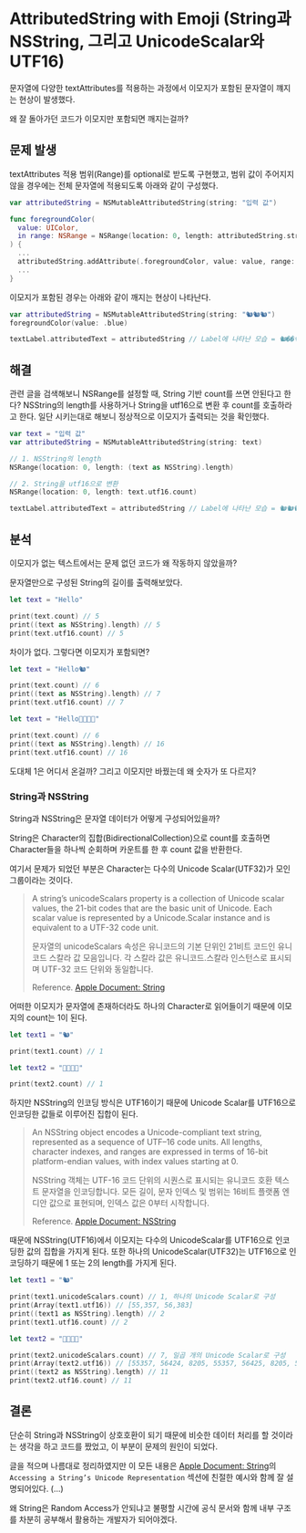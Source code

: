 # AttributedString with Emoji (String과 NSString, 그리고 UnicodeScalar와 UTF16)

문자열에 다양한 textAttributes를 적용하는 과정에서 이모지가 포함된 문자열이 꺠지는 현상이 발생했다.

왜 잘 돌아가던 코드가 이모지만 포함되면 깨지는걸까?

## 문제 발생

textAttributes 적용 범위(Range)를 optional로 받도록 구현했고, 범위 값이 주어지지 않을 경우에는 전체 문자열에 적용되도록 아래와 같이 구성했다.


```swift
var attributedString = NSMutableAttributedString(string: "입력 값")

func foregroundColor(
  value: UIColor, 
  in range: NSRange = NSRange(location: 0, length: attributedString.string.count)
) {
  ...
  attributedString.addAttribute(.foregroundColor, value: value, range: range)
  ...
}
```
이모지가 포함된 경우는 아래와 같이 깨지는 현상이 나타난다.
```swift
var attributedString = NSMutableAttributedString(string: "🐿🐿🐿")
foregroundColor(value: .blue)

textLabel.attributedText = attributedString // Label에 나타난 모습 = 🐿��🐿
```
## 해결

관련 글을 검색해보니 NSRange를 설정할 때, String 기반 count를 쓰면 안된다고 한다?
NSString의 length를 사용하거나 String을 utf16으로 변환 후 count를 호출하라고 한다.
일단 시키는대로 해보니 정상적으로 이모지가 출력되는 것을 확인했다.
```swift
var text = "입력 값"
var attributedString = NSMutableAttributedString(string: text)

// 1. NSString의 length
NSRange(location: 0, length: (text as NSString).length)

// 2. String을 utf16으로 변환
NSRange(location: 0, length: text.utf16.count)

textLabel.attributedText = attributedString // Label에 나타난 모습 = 🐿🐿🐿
```

## 분석

이모지가 없는 텍스트에서는 문제 없던 코드가 왜 작동하지 않았을까?

문자열만으로 구성된 String의 길이를 출력해보았다.
```swift
let text = "Hello"

print(text.count) // 5
print((text as NSString).length) // 5
print(text.utf16.count) // 5
```
차이가 없다.
그렇다면 이모지가 포함되면?
```swift
let text = "Hello🐿"

print(text.count) // 6
print((text as NSString).length) // 7
print(text.utf16.count) // 7

let text = "Hello👨‍👩‍👧‍👧"

print(text.count) // 6
print((text as NSString).length) // 16
print(text.utf16.count) // 16
```
도대체 1은 어디서 온걸까? 그리고 이모지만 바꿨는데 왜 숫자가 또 다르지?

### String과 NSString

String과 NSString은 문자열 데이터가 어떻게 구성되어있을까?

String은 Character의 집합(BidirectionalCollection)으로 count를 호출하면 Character들을 하나씩 순회하며 카운트를 한 후 count 값을 반환한다.

여기서 문제가 되었던 부분은 Character는 다수의 Unicode Scalar(UTF32)가 모인 그룹이라는 것이다.

> A string’s unicodeScalars property is a collection of Unicode scalar values, the 21-bit codes that are the basic unit of Unicode. Each scalar value is represented by a Unicode.Scalar instance and is equivalent to a UTF-32 code unit.
>
> 문자열의 unicodeScalars 속성은 유니코드의 기본 단위인 21비트 코드인 유니코드 스칼라 값 모음입니다. 각 스칼라 값은 유니코드.스칼라 인스턴스로 표시되며 UTF-32 코드 단위와 동일합니다.
>
> Reference. [Apple Document: String](https://developer.apple.com/documentation/swift/string/#Accessing-a-Strings-Unicode-Representation)


어떠한 이모지가 문자열에 존재하더라도 하나의 Character로 읽어들이기 때문에 이모지의 count는 1이 된다.

```swift
let text1 = "🐿"

print(text1.count) // 1

let text2 = "👨‍👩‍👧‍👧"

print(text2.count) // 1
```

하지만 NSString의 인코딩 방식은 UTF16이기 때문에 Unicode Scalar를 UTF16으로 인코딩한 값들로 이루어진 집합이 된다.

> An NSString object encodes a Unicode-compliant text string, represented as a sequence of UTF–16 code units. All lengths, character indexes, and ranges are expressed in terms of 16-bit platform-endian values, with index values starting at 0.
>
> NSString 객체는 UTF-16 코드 단위의 시퀀스로 표시되는 유니코드 호환 텍스트 문자열을 인코딩합니다. 모든 길이, 문자 인덱스 및 범위는 16비트 플랫폼 엔디안 값으로 표현되며, 인덱스 값은 0부터 시작합니다.
>
> Reference. [Apple Document: NSString](https://developer.apple.com/documentation/foundation/nsstring#1666323)

때문에 NSString(UTF16)에서 이모지는 다수의 UnicodeScalar를 UTF16으로 인코딩한 값의 집합을 가지게 된다.
또한 하나의 UnicodeScalar(UTF32)는 UTF16으로 인코딩하기 때문에 1 또는 2의 length를 가지게 된다.

```swift
let text1 = "🐿"

print(text1.unicodeScalars.count) // 1, 하나의 Unicode Scalar로 구성
print(Array(text1.utf16)) // [55,357, 56,383]
print((text1 as NSString).length) // 2
print(text1.utf16.count) // 2

let text2 = "👨‍👩‍👧‍👧"

print(text2.unicodeScalars.count) // 7, 일곱 개의 Unicode Scalar로 구성
print(Array(text2.utf16)) // [55357, 56424, 8205, 55357, 56425, 8205, 55357, 56423, 8205, 55357, 56423]
print((text2 as NSString).length) // 11
print(text2.utf16.count) // 11
```

## 결론

단순히 String과 NSString이 상호호환이 되기 때문에 비슷한 데이터 처리를 할 것이라는 생각을 하고 코드를 짰었고, 이 부분이 문제의 원인이 되었다.

글을 적으며 나름대로 정리하였지만 이 모든 내용은 [Apple Document: String](https://developer.apple.com/documentation/swift/string/#Accessing-a-Strings-Unicode-Representation)의 `Accessing a String’s Unicode Representation` 섹션에 친절한 예시와 함께 잘 설명되어있다. (...)

왜 String은 Random Access가 안되냐고 불평할 시간에 공식 문서와 함께 내부 구조를 차분히 공부해서 활용하는 개발자가 되어야겠다.